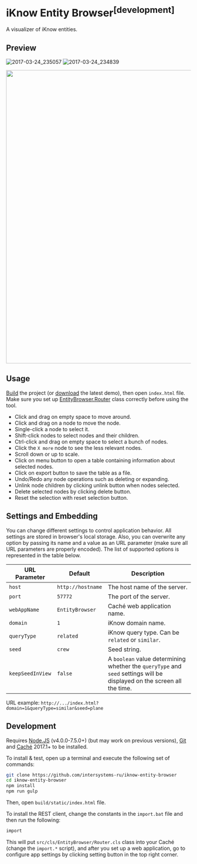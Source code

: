# iKnow Entity Browser<sup>[development]</sup>

A visualizer of iKnow entities.

Preview
-------

![2017-03-24_235057](https://cloud.githubusercontent.com/assets/4989256/24314970/11139e7e-10ed-11e7-913b-e156c253c820.png)
![2017-03-24_234839](https://cloud.githubusercontent.com/assets/4989256/24314971/112bbd2e-10ed-11e7-8dfb-66daafb6d430.png)
<p align="center"><img src="https://cloud.githubusercontent.com/assets/4989256/24315541/3c8b39ec-10f0-11e7-88a4-f0b62980858b.png" height="800" align="center"></p>

Usage
-----

[Build](#development) the project (or [download](https://github.com/intersystems-ru/iknow-entity-browser/releases) 
the latest demo), then open `index.html` file. Make sure you set up [EntityBrowser.Router](src/cls/EntityBrowser/Router.cls)
class correctly before using the tool.

+ Click and drag on empty space to move around.
+ Click and drag on a node to move the node.
+ Single-click a node to select it.
+ Shift-click nodes to select nodes and their children.
+ Ctrl-click and drag on empty space to select a bunch of nodes.
+ Click the `X more` node to see the less relevant nodes.
+ Scroll down or up to scale.
+ Click on menu button to open a table containing information about selected nodes.
+ Click on export button to save the table as a file.
+ Undo/Redo any node operations such as deleting or expanding.
+ Unlink node children by clicking unlink button when nodes selected.
+ Delete selected nodes by clicking delete button.
+ Reset the selection with reset selection button.

Settings and Embedding
----------------------

You can change different settings to control application behavior. All settings are stored in
browser's local storage. Also, you can overwrite any option by passing its name and a value as an
URL parameter (make sure all URL parameters are properly encoded). The list of supported options is 
represented in the table below.

| URL Parameter | Default | Description |
|---|---|---|
| `host` | `http://hostname` | The host name of the server. |
| `port` | `57772` | The port of the server. |
| `webAppName` | `EntityBrowser` | Caché web application name. |
| `domain` | `1` | iKnow domain name. |
| `queryType` | `related` | iKnow query type. Can be `related` or `similar`. |
| `seed` | `crew` | Seed string. |
| `keepSeedInView` | `false` | A `boolean` value determining whether the `queryType` and `seed` settings will be displayed on the screen all the time. |

URL example: `http://.../index.html?domain=1&queryType=similar&seed=plane`

Development
-----------

Requires [Node.JS](https://nodejs.org) (v4.0.0-7.5.0+) (but may work on previous versions),
[Git](https://git-scm.com) and
[Caché](http://www.intersystems.com/library/software-downloads/) 2017.1+
to be installed.

To install & test, open up a terminal and execute the following set of commands:

```sh
git clone https://github.com/intersystems-ru/iknow-entity-browser
cd iknow-entity-browser
npm install
npm run gulp
```

Then, open `build/static/index.html` file.

To install the REST client, change the constants in the `import.bat` file and then run the
following:

```bash
import
```

This will put `src/cls/EntityBrowser/Router.cls` class into your Caché (change the `import.*`
script), and after you set up a web application, go to configure app settings by clicking setting 
button in the top right corner.

